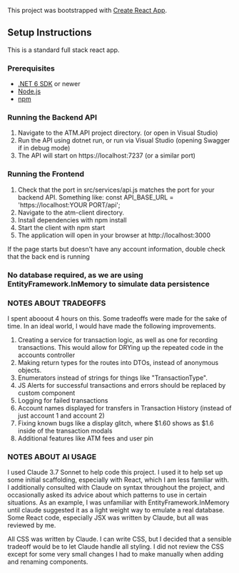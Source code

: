 This project was bootstrapped with [Create React App](https://github.com/facebook/create-react-app).


## Setup Instructions
This is a standard full stack react app. 

### Prerequisites

- [.NET 6 SDK](https://dotnet.microsoft.com/download/dotnet/6.0) or newer
- [Node.js](https://nodejs.org/)
- [npm](https://www.npmjs.com/)


### Running the Backend API

1) Navigate to the ATM.API project directory. (or open in Visual Studio)
2) Run the API using dotnet run, or run via Visual Studio (opening Swagger if in debug mode)
3) The API will start on https://localhost:7237 (or a similar port)


### Running the Frontend

1) Check that the port in src/services/api.js matches the port for your backend API. Something like:
    const API_BASE_URL = 'https://localhost:YOUR PORT/api';
2) Navigate to the atm-client directory.
3) Install dependencies with npm install
4) Start the client with npm start
5) The application will open in your browser at http://localhost:3000

If the page starts but doesn't have any account information, double check that the back end is running

### No database required, as we are using EntityFramework.InMemory to simulate data persistence



### NOTES ABOUT TRADEOFFS

I spent abooout 4 hours on this. Some tradeoffs were made for the sake of time. In an ideal world, I would have made the following improvements.
 1) Creating a service for transaction logic, as well as one for recording transactions. 
    This would allow for DRYing up the repeated code in the accounts controller
 2) Making return types for the routes into DTOs, instead of anonymous objects.
 3) Enumerators instead of strings for things like "TransactionType".  
 4) JS Alerts for successful transactions and errors should be replaced by custom component
 5) Logging for failed transactions
 6) Account names displayed for transfers in Transaction History (instead of just account 1 and account 2)
 7) Fixing known bugs like a display glitch, where $1.60 shows as $1.6 inside of the transaction modals
 8) Additional features like ATM fees and user pin


 ### NOTES ABOUT AI USAGE

I used Claude 3.7 Sonnet to help code this project. I used it to help set up some initial scaffolding, especially with React, which I am less familiar with. I additionally consulted with Claude on syntax throughout the project, and occasionally asked its advice about which patterns to use in certain situations. As an example, I was unfamiliar with EntityFramework.InMemory until claude suggested it as a light weight way to emulate a real database. Some React code, especially JSX was written by Claude, but all was reviewed by me.

All CSS was written by Claude. I can write CSS, but I decided that a sensible tradeoff would be to let Claude handle all styling. I did not review the CSS except for some very small changes I had to make manually when adding and renaming components.



